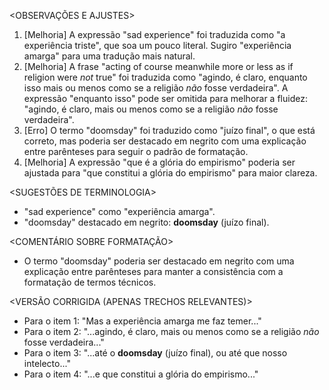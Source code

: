 <OBSERVAÇÕES E AJUSTES>
1. [Melhoria] A expressão "sad experience" foi traduzida como "a experiência triste", que soa um pouco literal. Sugiro "experiência amarga" para uma tradução mais natural.
2. [Melhoria] A frase "acting of course meanwhile more or less as if religion were _not_ true" foi traduzida como "agindo, é claro, enquanto isso mais ou menos como se a religião _não_ fosse verdadeira". A expressão "enquanto isso" pode ser omitida para melhorar a fluidez: "agindo, é claro, mais ou menos como se a religião _não_ fosse verdadeira".
3. [Erro] O termo "doomsday" foi traduzido como "juízo final", o que está correto, mas poderia ser destacado em negrito com uma explicação entre parênteses para seguir o padrão de formatação.
4. [Melhoria] A expressão "que é a glória do empirismo" poderia ser ajustada para "que constitui a glória do empirismo" para maior clareza.

<SUGESTÕES DE TERMINOLOGIA>
- "sad experience" como "experiência amarga".
- "doomsday" destacado em negrito: **doomsday** (juízo final).

<COMENTÁRIO SOBRE FORMATAÇÃO>
- O termo "doomsday" poderia ser destacado em negrito com uma explicação entre parênteses para manter a consistência com a formatação de termos técnicos.

<VERSÃO CORRIGIDA (APENAS TRECHOS RELEVANTES)>
- Para o item 1: "Mas a experiência amarga me faz temer..."
- Para o item 2: "...agindo, é claro, mais ou menos como se a religião _não_ fosse verdadeira..."
- Para o item 3: "...até o **doomsday** (juízo final), ou até que nosso intelecto..."
- Para o item 4: "...e que constitui a glória do empirismo..."